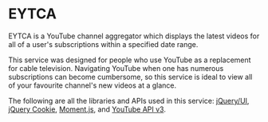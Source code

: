 EYTCA
=====

EYTCA is a YouTube channel aggregator which displays the latest videos for all of a user's subscriptions within a specified date range.

This service was designed for people who use YouTube as a replacement for cable television. Navigating YouTube when one has numerous subscriptions can become cumbersome, so this service is ideal to view all of your favourite channel's new videos at a glance.

The following are all the libraries and APIs used in this service: <a href="http://jqueryui.com/">jQuery/UI</a>, <a href="http://github.com/carhartl/jquery-cookie">jQuery Cookie</a>, <a href="http://momentjs.com/">Moment.js</a>, and <a href="http://developers.google.com/youtube/v3/">YouTube API v3</a>.
